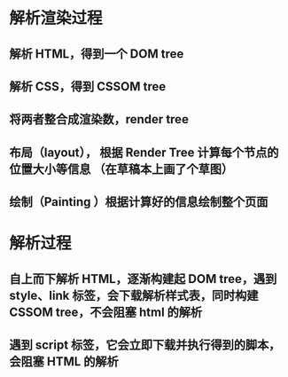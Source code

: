 # 解析渲染过程

## 解析 HTML，得到一个 DOM tree

## 解析 CSS，得到 CSSOM tree

## 将两者整合成渲染数，render tree

## 布局（layout）， 根据 Render Tree 计算每个节点的位置大小等信息 （在草稿本上画了个草图）

## 绘制（Painting ）根据计算好的信息绘制整个页面

# 解析过程

## 自上而下解析 HTML，逐渐构建起 DOM tree，遇到 style、link 标签，会下载解析样式表，同时构建 CSSOM tree，不会阻塞 html 的解析

## 遇到 script 标签，它会立即下载并执行得到的脚本，会阻塞 HTML 的解析
